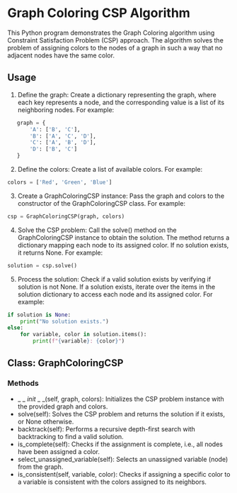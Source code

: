 # Graph Coloring CSP Algorithm

This Python program demonstrates the Graph Coloring algorithm using Constraint Satisfaction Problem (CSP) approach. The algorithm solves the problem of assigning colors to the nodes of a graph in such a way that no adjacent nodes have the same color.

## Usage

1. Define the graph: Create a dictionary representing the graph, where each key represents a node, and the corresponding value is a list of its neighboring nodes. For example:

```python
   graph = {
       'A': ['B', 'C'],
       'B': ['A', 'C', 'D'],
       'C': ['A', 'B', 'D'],
       'D': ['B', 'C']
   }
```

2. Define the colors: Create a list of available colors. For example:

```python
colors = ['Red', 'Green', 'Blue']
```

3. Create a GraphColoringCSP instance: Pass the graph and colors to the constructor of the GraphColoringCSP class. For example:

```python
csp = GraphColoringCSP(graph, colors)
```

4. Solve the CSP problem: Call the solve() method on the GraphColoringCSP instance to obtain the solution. The method returns a dictionary mapping each node to its assigned color. If no solution exists, it returns None. For example:

```python
solution = csp.solve()
```

5. Process the solution: Check if a valid solution exists by verifying if solution is not None. If a solution exists, iterate over the items in the solution dictionary to access each node and its assigned color. For example:

```python
if solution is None:
    print("No solution exists.")
else:
    for variable, color in solution.items():
        print(f"{variable}: {color}")
```

## Class: GraphColoringCSP

### Methods

- _ _ _init_ _ _(self, graph, colors): Initializes the CSP problem instance with the provided graph and colors.
- solve(self): Solves the CSP problem and returns the solution if it exists, or None otherwise.
- backtrack(self): Performs a recursive depth-first search with backtracking to find a valid solution.
- is_complete(self): Checks if the assignment is complete, i.e., all nodes have been assigned a color.
- select_unassigned_variable(self): Selects an unassigned variable (node) from the graph.
- is_consistent(self, variable, color): Checks if assigning a specific color to a variable is consistent with the colors assigned to its neighbors.
